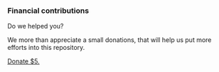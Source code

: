 ### Financial contributions

Do we helped you?

We more than appreciate a small donations, that will help us put more efforts into this repository.

<a href="https://pay.paddle.com/checkout/555762" data-patreon-widget-type="become-patron-button">Donate $5.</a>
